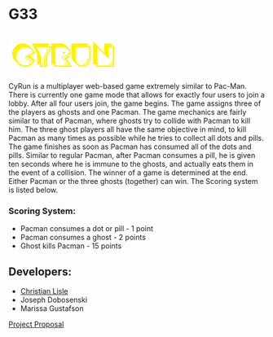 # G33
## [![CyRun](views/logo.png)](http://coms-319-t33.cs.iastate.edu:8080)
CyRun is a multiplayer web-based game extremely similar to Pac-Man. There is currently one game mode that allows for exactly four users to join a lobby. After all four users join, the game begins. The game assigns three of the players as ghosts and one Pacman. The game mechanics are fairly similar to that of Pacman, where ghosts try to collide with Pacman to kill him. The three ghost players all have the same objective in mind, to kill Pacman as many times as possible while he tries to collect all dots and pills. The game finishes as soon as Pacman has consumed all of the dots and pills. Similar to regular Pacman, after Pacman consumes a pill, he is given ten seconds where he is immune to the ghosts, and actually eats them in the event of a collision. The winner of a game is determined at the end. Either Pacman or the three ghosts (together) can win. The Scoring system is listed below.

### Scoring System:
* Pacman consumes a dot or pill - 1 point
* Pacman consumes a ghost       - 2 points
* Ghost kills Pacman            - 15 points

## Developers:
* [Christian Lisle](http://christianlisle.com)
* Joseph Dobosenski
* Marissa Gustafson

[Project Proposal](https://canvas.iastate.edu/groups/136795/files?preview=12465189)
